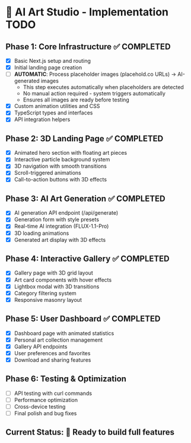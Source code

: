 # 🎨 AI Art Studio - Implementation TODO

## **Phase 1: Core Infrastructure** ✅ COMPLETED
- [x] Basic Next.js setup and routing
- [x] Initial landing page creation
- [ ] **AUTOMATIC**: Process placeholder images (placehold.co URLs) → AI-generated images
  - This step executes automatically when placeholders are detected
  - No manual action required - system triggers automatically
  - Ensures all images are ready before testing
- [x] Custom animation utilities and CSS
- [x] TypeScript types and interfaces
- [x] API integration helpers

## **Phase 2: 3D Landing Page** ✅ COMPLETED
- [x] Animated hero section with floating art pieces
- [x] Interactive particle background system
- [x] 3D navigation with smooth transitions
- [x] Scroll-triggered animations
- [x] Call-to-action buttons with 3D effects

## **Phase 3: AI Art Generation** ✅ COMPLETED
- [x] AI generation API endpoint (/api/generate)
- [x] Generation form with style presets
- [x] Real-time AI integration (FLUX-1.1-Pro)
- [x] 3D loading animations
- [x] Generated art display with 3D effects

## **Phase 4: Interactive Gallery** ✅ COMPLETED
- [x] Gallery page with 3D grid layout
- [x] Art card components with hover effects
- [x] Lightbox modal with 3D transitions
- [x] Category filtering system
- [x] Responsive masonry layout

## **Phase 5: User Dashboard** ✅ COMPLETED
- [x] Dashboard page with animated statistics
- [x] Personal art collection management
- [x] Gallery API endpoints
- [x] User preferences and favorites
- [x] Download and sharing features

## **Phase 6: Testing & Optimization**
- [ ] API testing with curl commands
- [ ] Performance optimization
- [ ] Cross-device testing
- [ ] Final polish and bug fixes

## **Current Status: 🚀 Ready to build full features**